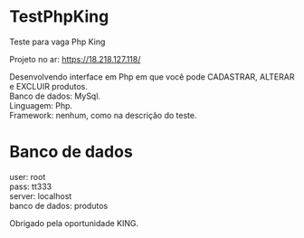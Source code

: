# TestPhpKing
Teste para vaga Php King

Projeto no ar: https://18.218.127.118/

Desenvolvendo interface em Php em que você pode CADASTRAR, ALTERAR e EXCLUIR produtos.<br>
Banco de dados: MySql.<br>
Linguagem: Php.<br>
Framework: nenhum, como na descrição do teste.

# Banco de dados<br>
user: root<br>
pass: tt333<br>
server: localhost<br>
banco de dados: produtos<br>

Obrigado pela oportunidade KING.
